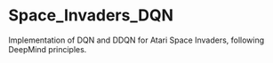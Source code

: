 # Space_Invaders_DQN

Implementation of DQN and DDQN for Atari Space Invaders, following DeepMind principles.
